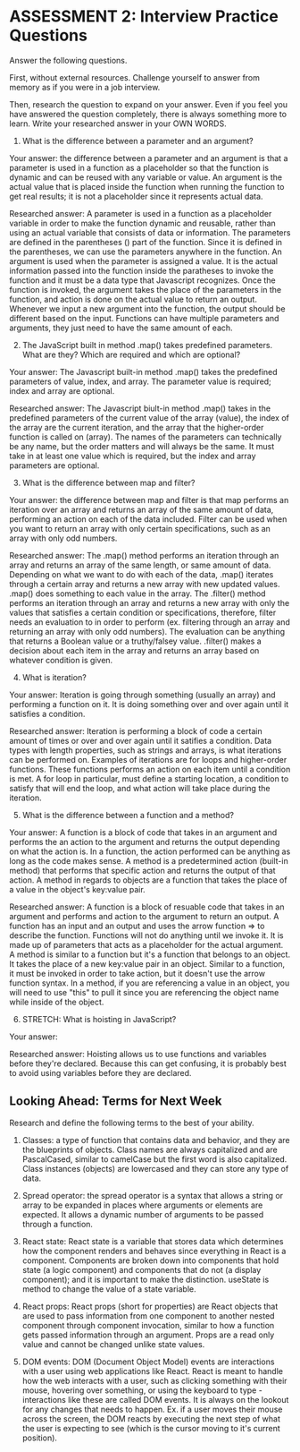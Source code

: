 # ASSESSMENT 2: Interview Practice Questions

Answer the following questions.

First, without external resources. Challenge yourself to answer from memory as if you were in a job interview.

Then, research the question to expand on your answer. Even if you feel you have answered the question completely, there is always something more to learn. Write your researched answer in your OWN WORDS.

1. What is the difference between a parameter and an argument?

Your answer: the difference between a parameter and an argument is that a parameter is used in a function as a placeholder so that the function is dynamic and can be reused with any variable or value. An argument is the actual value that is placed inside the function when running the function to get real results; it is not a placeholder since it represents actual data. 

Researched answer: A parameter is used in a function as a placeholder variable in order to make the function dynamic and reusable, rather than using an actual variable that consists of data or information. The parameters are defined in the parentheses () part of the function. Since it is defined in the parentheses, we can use the parameters anywhere in the function. An argument is used when the parameter is assigned a value. It is the actual information passed into the function inside the paratheses to invoke the function and it must be a data type that Javascript recognizes. Once the function is invoked, the argument takes the place of the parameters in the function, and action is done on the actual value to return an output. Whenever we input a new argument into the function, the output should be different based on the input. Functions can have multiple parameters and arguments, they just need to have the same amount of each. 


2. The JavaScript built in method .map() takes predefined parameters. What are they? Which are required and which are optional?

Your answer: The Javascript built-in method .map() takes the predefined parameters of value, index, and array. The parameter value is required; index and array are optional. 

Researched answer: The Javascript biult-in method .map() takes in the predefined parameters of the current value of the array (value), the index of the array are the current iteration, and the array that the higher-order function is called on (array). The names of the parameters can technically be any name, but the order matters and will always be the same. It must take in at least one value which is required, but the index and array parameters are optional. 


3. What is the difference between map and filter?

Your answer: the difference between map and filter is that map performs an iteration over an array and returns an array of the same amount of data, performing an action on each of the data included. Filter can be used when you want to return an array with only certain specifications, such as an array with only odd numbers. 

Researched answer: The .map() method performs an iteration through an array and returns an array of the same length, or same amount of data. Depending on what we want to do with each of the data, .map() iterates through a certain array and returns a new array with new updated values. .map() does something to each value in the array. 
The .filter() method performs an iteration through an array and returns a new array with only the values that satisfies a certain condition or specifications, therefore, filter needs an evaluation to in order to perform (ex. filtering through an array and returning an array with only odd numbers). The evaluation can be anything that returns a Boolean value or a truthy/falsey value. .filter() makes a decision about each item in the array and returns an array based on whatever condition is given. 


4. What is iteration?

Your answer: Iteration is going through something (usually an array) and performing a function on it. It is doing something over and over again until it satisfies a condition. 

Researched answer: Iteration is performing a block of code a certain amount of times or over and over again until it satifies a condition. Data types with length properties, such as strings and arrays, is what iterations can be performed on. Examples of iterations are for loops and higher-order functions. These functions performs an action on each item until a condition is met. A for loop in particular, must define a starting location, a condition to satisfy that will end the loop, and what action will take place during the iteration. 


5. What is the difference between a function and a method?

Your answer: A function is a block of code that takes in an argument and performs the an action to the argument and returns the output depending on what the action is. In a function, the action performed can be anything as long as the code makes sense. A method is a predetermined action (built-in method) that performs that specific action and returns the output of that action. A method in regards to objects are a function that takes the place of a value in the object's key:value pair. 

Researched answer: A function is a block of resuable code that takes in an argument and performs and action to the argument to return an output. A function has an input and an output and uses the arrow function => to describe the function. Functions will not do anything until we invoke it. It is made up of parameters that acts as a placeholder for the actual argument. 
A method is similar to a function but it's a function that belongs to an object. It takes the place of a new key:value pair in an object. Similar to a function, it must be invoked in order to take action, but it doesn't use the arrow function syntax. In a method, if you are referencing a value in an object, you will need to use "this" to pull it since you are referencing the object name while inside of the object.




6. STRETCH: What is hoisting in JavaScript?

Your answer:

Researched answer: Hoisting allows us to use functions and variables before they're declared. Because this can get confusing, it is probably best to avoid using variables before they are declared. 

## Looking Ahead: Terms for Next Week

Research and define the following terms to the best of your ability.

1. Classes: a type of function that contains data and behavior, and they are the blueprints of objects. Class names are always capitalized and are PascalCased, similar to camelCase but the first word is also capitalized. Class instances (objects) are lowercased and they can store any type of data. 

2. Spread operator: the spread operator is a syntax that allows a string or array to be expanded in places where arguments or elements are expected. It allows a dynamic number of arguments to be passed through a function. 

3. React state: React state is a variable that stores data which determines how the component renders and behaves since everything in React is a component. Components are broken down into components that hold state (a logic component) and components that do not (a display component); and it is important to make the distinction. useState is method to change the value of a state variable.

4. React props: React props (short for properties) are React objects that are used to pass information from one component to another nested component through component invocation, similar to how a function gets passed information through an argument. Props are a read only value and cannot be changed unlike state values. 

5. DOM events: DOM (Document Object Model) events are interactions with a user using web applications like React. React is meant to handle how the web interacts with a user, such as clicking something with their mouse, hovering over something, or using the keyboard to type - interactions like these are called DOM events. It is always on the lookout for any changes that needs to happen. Ex. if a user moves their mouse across the screen, the DOM reacts by executing the next step of what the user is expecting to see (which is the cursor moving to it's current position).
